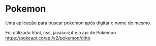 # Pokemon
Uma aplicação para buscar pokemon após digitar o nome do mesmo.

Foi utilizado html, css, javascript e a api de Pokemon https://pokeapi.co/api/v2/pokemon/ditto

